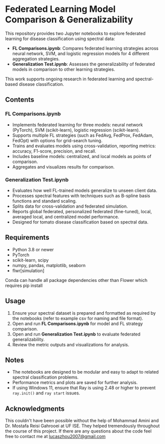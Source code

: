 # Federated Learning Model Comparison & Generalizability

This repository provides two Jupyter notebooks to explore federated learning for disease classification using spectral data:

- **FL Comparisons.ipynb**: Compares federated learning strategies across neural network, SVM, and logistic regression models for 4 different aggregation strategies.
- **Generalization Test.ipynb**: Assesses the generalizability of federated models in comparison to other learning strategies.

This work supports ongoing research in federated learning and spectral-based disease classification.

## Contents

### FL Comparisons.ipynb

- Implements federated learning for three models: neural network (PyTorch), SVM (scikit-learn), logistic regression (scikit-learn).
- Supports multiple FL strategies (such as FedAvg, FedProx, FedAdam, FedOpt) with options for grid-search tuning.
- Trains and evaluates models using cross-validation, reporting metrics: accuracy, F1-score, precision, and recall.
- Includes baseline models: centralized, and local models as points of comparison.
- Aggregates and visualizes results for comparison.

### Generalization Test.ipynb

- Evaluates how well FL-trained models generalize to unseen client data.
- Processes spectral features with techniques such as B-spline basis functions and standard scaling.
- Splits data for cross-validation and federated simulation.
- Reports global federated, personalized federated (fine-tuned), local, averaged local, and centralized model performance.
- Designed for tomato disease classification based on spectral data.

## Requirements

- Python 3.8 or newer
- PyTorch
- scikit-learn, scipy
- numpy, pandas, matplotlib, seaborn
- flwr[simulation]  

Conda can handle all package dependencies other than Flower which requires pip install

## Usage

1. Ensure your spectral dataset is prepared and formatted as required by the notebooks (refer to example csv for naming and file format).
2. Open and run **FL Comparisons.ipynb** for model and FL strategy comparison.
3. Open and run **Generalization Test.ipynb** to evaluate federated generalizability.
4. Review the metric outputs and visualizations for analysis.

## Notes

- The notebooks are designed to be modular and easy to adapt to related spectral classification problems.
- Performance metrics and plots are saved for further analysis.
- If using Windows 11, ensure that Ray is using 2.48 or higher to prevent `ray.init()` and `ray start` issues.

## Acknowledgments

This couldn't have been possible without the help of Mohammad Amini and Dr. Mostafa Reisi Gahrooei at UF ISE. They helped tremendously throughout the course of this project. If there are any questions about the code feel free to contact me at lucaszhou2007@gmail.com
